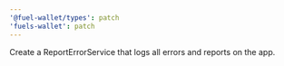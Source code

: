 ```yaml
---
'@fuel-wallet/types': patch
'fuels-wallet': patch
---
```


Create a ReportErrorService that logs all errors and reports on the app.
